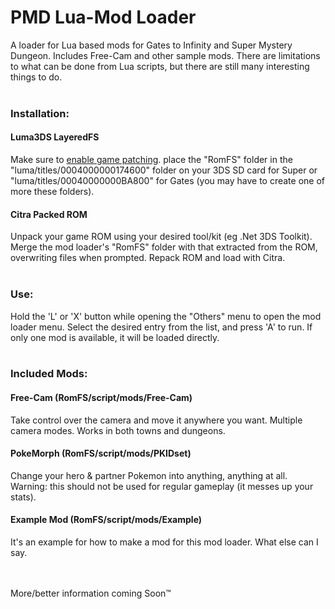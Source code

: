 # PMD Lua-Mod Loader

A loader for Lua based mods for Gates to Infinity and Super Mystery Dungeon.  Includes Free-Cam and other sample mods.
There are limitations to what can be done from Lua scripts, but there are still many interesting things to do.  
&nbsp;  
  
### Installation:
 
#### Luma3DS LayeredFS
Make sure to [enable game patching](https://github.com/AuroraWright/Luma3DS/wiki/Optional-features).
place the "RomFS" folder in the "luma/titles/0004000000174600" folder on your 3DS SD card for Super or "luma/titles/00040000000BA800" for Gates (you may have to create one of more these folders).  
  
#### Citra Packed ROM
Unpack your game ROM using your desired tool/kit (eg .Net 3DS Toolkit).  Merge the mod loader's "RomFS" folder with that extracted from the ROM, overwriting files when prompted.  Repack ROM and load with Citra.  
&nbsp;  
  
### Use:
Hold the 'L' or 'X' button while opening the "Others" menu to open the mod loader menu.  Select the desired entry from the list, and press 'A' to run.  If only one mod is available, it will be loaded directly.  
&nbsp;  
  
### Included Mods:

#### Free-Cam (RomFS/script/mods/Free-Cam)
Take control over the camera and move it anywhere you want. Multiple camera modes. Works in both towns and dungeons.
    
#### PokeMorph (RomFS/script/mods/PKIDset)
   Change your hero & partner Pokemon into anything, anything at all.  Warning: this should not be used for regular gameplay (it messes up your stats).  

#### Example Mod (RomFS/script/mods/Example)
It's an example for how to make a mod for this mod loader.  What else can I say.   
&nbsp;  
&nbsp;  
  
More/better information coming Soon&trade;